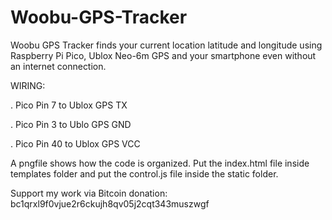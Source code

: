 # Woobu-GPS-Tracker
Woobu GPS Tracker finds your current location latitude and longitude using Raspberry Pi Pico, Ublox Neo-6m GPS and your smartphone even without an internet connection.

WIRING:

. Pico Pin 7 to Ublox GPS TX

. Pico Pin 3 to Ublo GPS GND

. Pico Pin 40 to Ublox GPS VCC 


A pngfile shows how the code is organized. Put the index.html file inside templates folder and put the control.js file inside the static folder.

Support my work via Bitcoin donation: bc1qrxl9f0vjue2r6ckujh8qv05j2cqt343muszwgf

